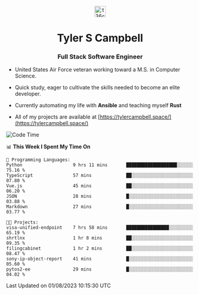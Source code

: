 <p align="center">
<a href="https://www.linkedin.com/in/t36campbell" target="blank"><img align="center" src="https://ik.imagekit.io/t36campbell/Portfolio/linkedin.png.original_m8bbGgPh6.png" alt="t36campbell" height="30" width="30" /></a>
</p>
<h1 align="center">Tyler S Campbell</h1>
<h3 align="center">Full Stack Software Engineer</h3>

* United States Air Force veteran working toward a M.S. in Computer Science.

* Quick study, eager to cultivate the skills needed to become an elite developer.

* Currently automating my life with **Ansible** and teaching myself **Rust**

* All of my projects are available at [https://tylercampbell.space/](https://tylercampbell.space/)

<!--START_SECTION:waka-->
![Code Time](http://img.shields.io/badge/Code%20Time-2%2C660%20hrs%2026%20mins-blue)

📊 **This Week I Spent My Time On** 

```text
💬 Programming Languages: 
Python                   9 hrs 11 mins       ███████████████████░░░░░░   75.16 % 
TypeScript               57 mins             ██░░░░░░░░░░░░░░░░░░░░░░░   07.80 % 
Vue.js                   45 mins             ██░░░░░░░░░░░░░░░░░░░░░░░   06.20 % 
JSON                     28 mins             █░░░░░░░░░░░░░░░░░░░░░░░░   03.88 % 
Markdown                 27 mins             █░░░░░░░░░░░░░░░░░░░░░░░░   03.77 % 

🐱‍💻 Projects: 
visa-unified-endpoint    7 hrs 58 mins       ████████████████░░░░░░░░░   65.19 % 
shrtlnx                  1 hr 8 mins         ██░░░░░░░░░░░░░░░░░░░░░░░   09.35 % 
filingcabinet            1 hr 2 mins         ██░░░░░░░░░░░░░░░░░░░░░░░   08.47 % 
sony-ip-object-report    41 mins             █░░░░░░░░░░░░░░░░░░░░░░░░   05.60 % 
pytos2-ee                29 mins             █░░░░░░░░░░░░░░░░░░░░░░░░   04.02 % 
```


 Last Updated on 01/08/2023 10:15:30 UTC
<!--END_SECTION:waka-->
